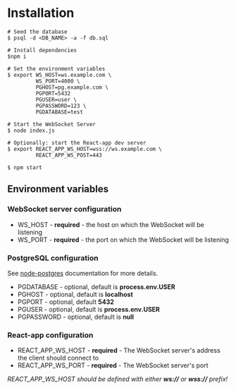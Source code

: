 # Installation
```
# Seed the database
$ psql -d <DB_NAME> -a -f db.sql

# Install dependencies
$npm i

# Set the environment variables
$ export WS_HOST=ws.example.com \
         WS_PORT=4000 \
         PGHOST=pg.example.com \
         PGPORT=5432 
         PGUSER=user \
         PGPASSWORD=123 \
         PGDATABASE=test
         
# Start the WebSocket Server
$ node index.js

# Optionally: start the React-app dev server
$ export REACT_APP_WS_HOST=wss://ws.example.com \
         REACT_APP_WS_POST=443

$ npm start

```

## Environment variables
### WebSocket server configuration
- WS_HOST - **required** - the host on which the WebSocket will be listening
- WS_PORT - **required** - the port on which the WebSocket will be listening

### PostgreSQL configuration
See [node-postgres](https://node-postgres.com/features/connecting) documentation for more details.

- PGDATABASE - optional, default is **process.env.USER**
- PGHOST - optional, default is **localhost**
- PGPORT - optional, default **5432**
- PGUSER - optional, default is **process.env.USER**
- PGPASSWORD - optional, default is **null**

### React-app configuration
- REACT_APP_WS_HOST - **required** - The WebSocket server's address the client should connect to
- REACT_APP_WS_PORT - **required** - The WebSocket server's port

_REACT_APP_WS_HOST should be defined with either **ws://** or **wss://** prefix!_
